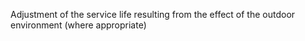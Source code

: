 Adjustment of the service life resulting from the effect of the outdoor environment (where appropriate)
